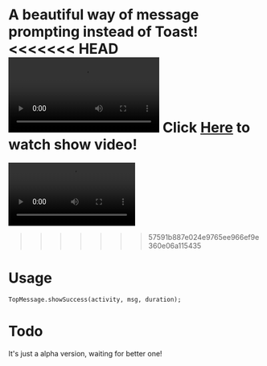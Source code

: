 A beautiful way of message prompting instead of Toast!
<<<<<<< HEAD
![](screenshots/Screencast_20170129151802.mp4)
Click [Here](screenshots/Screencast_2017-01-29-15-08-04.mp4) to watch show video!
=======

<video src="screenshots/Screencast_2017-01-29-15-08-04.mp4" width="50%"></video>
>>>>>>> 57591b887e024e9765ee966ef9e360e06a115435

# Usage

```
TopMessage.showSuccess(activity, msg, duration);
```

# Todo

It's just a alpha version, waiting for better one!
